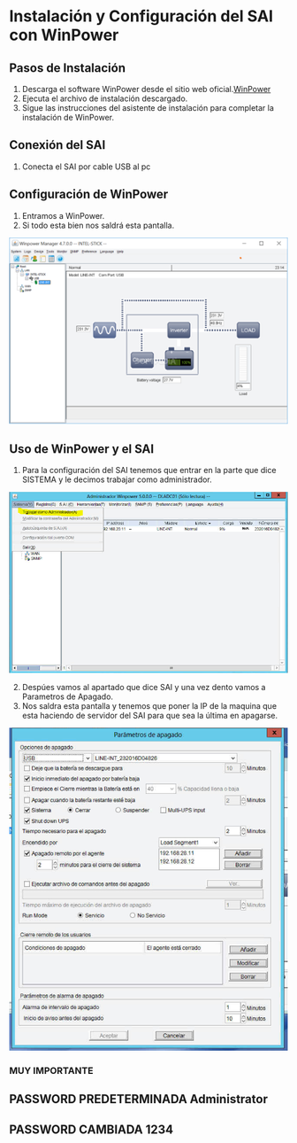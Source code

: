 # Instalación y Configuración del SAI con WinPower

## Pasos de Instalación

1. Descarga el software WinPower desde el sitio web oficial.[WinPower](https://www.salicru.com/sps-1200-soho-iec.html)
2. Ejecuta el archivo de instalación descargado.
3. Sigue las instrucciones del asistente de instalación para completar la instalación de WinPower.

## Conexión del SAI
1. Conecta el SAI por cable USB al pc

## Configuración de WinPower
 1. Entramos a WinPower.
 2. Si todo esta bien nos saldrá esta pantalla.

![](../../img/sai.png)
 
## Uso de WinPower y el SAI
 1. Para la configuración del SAI tenemos que entrar en la parte que dice SISTEMA y le decimos trabajar como administrador.
 
![](../../img/sai1.png)
 
 2. Despúes vamos al apartado que dice SAI y una vez dento vamos a Parametros de Apagado.
 3. Nos saldra esta pantalla y tenemos que poner la IP de la maquina que esta haciendo de servidor del SAI para que sea la última en apagarse.

![](../../img/sai2.png)


### MUY IMPORTANTE
 ## PASSWORD PREDETERMINADA Administrator
 ## PASSWORD CAMBIADA 1234
